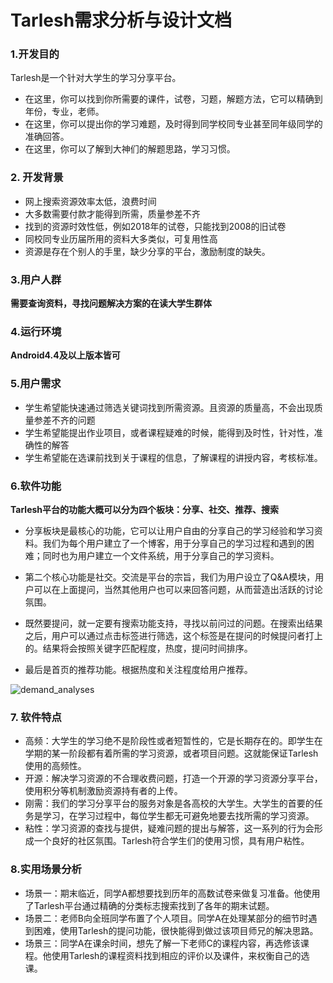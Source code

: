 # Tarlesh需求分析与设计文档

### 1.开发目的

Tarlesh是一个针对大学生的学习分享平台。

+ 在这里，你可以找到你所需要的课件，试卷，习题，解题方法，它可以精确到年份，专业，老师。
+ 在这里，你可以提出你的学习难题，及时得到同学校同专业甚至同年级同学的准确回答。
+ 在这里，你可以了解到大神们的解题思路，学习习惯。

### 2. 开发背景

+ 网上搜索资源效率太低，浪费时间
+ 大多数需要付款才能得到所需，质量参差不齐
+ 找到的资源时效性低，例如2018年的试卷，只能找到2008的旧试卷
+ 同校同专业历届所用的资料大多类似，可复用性高
+ 资源是存在个别人的手里，缺少分享的平台，激励制度的缺失。

### 3.用户人群

**需要查询资料，寻找问题解决方案的在读大学生群体**

### 4.运行环境

**Android4.4及以上版本皆可**

### 5.用户需求

+ 学生希望能快速通过筛选关键词找到所需资源。且资源的质量高，不会出现质量参差不齐的问题
+ 学生希望能提出作业项目，或者课程疑难的时候，能得到及时性，针对性，准确性的解答
+ 学生希望能在选课前找到关于课程的信息，了解课程的讲授内容，考核标准。

### 6.软件功能

**Tarlesh平台的功能大概可以分为四个板块：分享、社交、推荐、搜索**

+ 分享板块是最核心的功能，它可以让用户自由的分享自己的学习经验和学习资料。我们为每个用户建立了一个博客，用于分享自己的学习过程和遇到的困难；同时也为用户建立一个文件系统，用于分享自己的学习资料。

+ 第二个核心功能是社交。交流是平台的宗旨，我们为用户设立了Q&A模块，用户可以在上面提问，当然其他用户也可以来回答问题，从而营造出活跃的讨论氛围。

+ 既然要提问，就一定要有搜索功能支持，寻找以前问过的问题。在搜索出结果之后，用户可以通过点击标签进行筛选，这个标签是在提问的时候提问者打上的。结果将会按照关键字匹配程度，热度，提问时间排序。

+ 最后是首页的推荐功能。根据热度和关注程度给用户推荐。

![demand_analyses](https://gitee.com/group_15/final_project/raw/master/report/Group15/16340132LiangYingLin/images/demand_analyses.png)

### 7. 软件特点

+ 高频：大学生的学习绝不是阶段性或者短暂性的，它是长期存在的。即学生在学期的某一阶段都有着所需的学习资源，或者项目问题。这就能保证Tarlesh使用的高频性。
+ 开源：解决学习资源的不合理收费问题，打造一个开源的学习资源分享平台，使用积分等机制激励资源持有者的上传。
+ 刚需：我们的学习分享平台的服务对象是各高校的大学生。大学生的首要的任务是学习，在学习过程中，每位学生都无可避免地要去找所需的学习资源。
+ 粘性：学习资源的查找与提供，疑难问题的提出与解答，这一系列的行为会形成一个良好的社区氛围。Tarlesh符合学生们的使用习惯，具有用户粘性。

### 8.实用场景分析

+ 场景一：期末临近，同学A都想要找到历年的高数试卷来做复习准备。他使用了Tarlesh平台通过精确的分类标志搜索找到了各年的期末试题。
+ 场景二：老师B向全班同学布置了个人项目。同学A在处理某部分的细节时遇到困难，使用Tarlesh的提问功能，很快能得到做过该项目师兄的解决思路。
+ 场景三：同学A在课余时间，想先了解一下老师C的课程内容，再选修该课程。他使用Tarlesh的课程资料找到相应的评价以及课件，来权衡自己的选课。